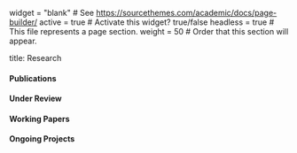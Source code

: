 

widget = "blank"  # See https://sourcethemes.com/academic/docs/page-builder/
active = true  # Activate this widget? true/false
headless = true  # This file represents a page section.
weight = 50  # Order that this section will appear.


title: Research


#### Publications 


#### Under Review


#### Working Papers


#### Ongoing Projects



